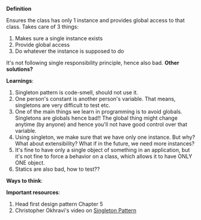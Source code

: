 **Definition**

Ensures the class has only 1 instance and provides global access to that class.
Takes care of 3 things:
1. Makes sure a single instance exists
2. Provide global access
3. Do whatever the instance is supposed to do

It's not following single responsibility principle, hence also bad.
**Other solutions?** <br>


**Learnings**:

1. Singleton pattern is code-smell, should not use it.
2. One person's constant is another person's variable. That means, singletons are very difficult to test etc.
3. One of the main things we learn in programming is to avoid globals. Singletons are globals hence bad!!
The global thing might change anytime (by anyone) and hence you'll not have good control over that variable.
4. Using singleton, we make sure that we have only one instance. But why? What about extensibility? What if in the future, we need more instances?
5. It's fine to have only a single object of something in an application, but it's not fine to force a behavior on a class, which allows it to have ONLY ONE object.
6. Statics are also bad, how to test??

**Ways to think**:


**Important resources**:

1. Head first design pattern Chapter 5
2. Christopher Okhravi's video on [Singleton Pattern](https://www.youtube.com/watch?v=hUE_j6q0LTQ)




